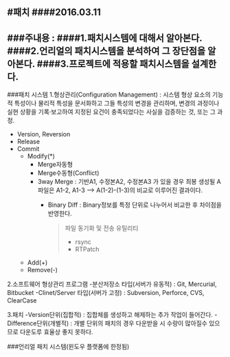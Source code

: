 #패치
####2016.03.11
---
###주내용 : 
####1.패치시스템에 대해서 알아본다.
####2.언리얼의 패치시스템을 분석하여 그 장단점을 알아본다.
####3.프로젝트에 적용할 패치시스템을 설계한다.
---
###패치 시스템
1.형상관리(Configuration Management) : 시스템 형상 요소의 기능적 특성이나 물리적 특성을 문서화하고 그들 특성의 변경을 관리하며, 변경의 과정이나 실현 상황을 기록·보고하여 지정된 요건이 충족되었다는 사실을 검증하는 것, 또는 그 과정.
- Version, Reversion
- Release
- Commit
  - Modify(*)
    - Merge자동형
    - Merge수동형(Conflict)
    - 3way Merge : 기반A1, 수정본A2, 수정본A3 가 있을 경우 최봉 생성될 A 파일은 A1-2, A1-3 --> A(1-2)-(1-3)의 비교로 이루어진 결과이다.
      - Binary Diff : Binary정보를 특정 단위로 나누어서 비교한 후 차이점을 반영한다.
      
        > 파일 동기화 및 전송 유틸리티
        > - rsync
        > - RTPatch
  - Add(+)
  - Remove(-)

2.소프트웨어 형상관리 프로그램
-분산저장소 타입(서버가 유동적) : Git, Mercurial, Bitbucket
-Clinet/Server 타입(서버가 고정) : Subversion, Perforce, CVS, ClearCase

3.패치
-Version단위(집합적) : 집합체를 생성하고 해제하는 추가 작업이 들어간다.
-Difference단위(개별적) : 개별 단위의 패치의 경우 다운받을 시 수량이 많아질수 있으므로 다운도루 효율상 좋지 못하다.

###언리얼 패치 시스템(윈도우 플랫폼에 한정됨)
